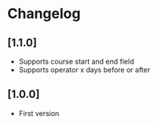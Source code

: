 # Changelog

## [1.1.0]
- Supports course start and end field
- Supports operator x days before or after

## [1.0.0]
- First version
